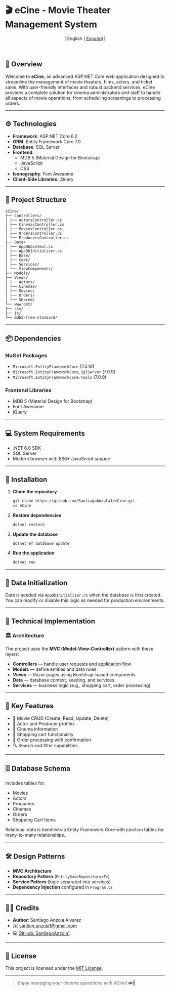 # 🎬 eCine - Movie Theater Management System

<p align="center">
  | <span>English</span> | 
    <a href=README.md>Español</a> |
</p>
<br>

## 📝 Overview

Welcome to **eCine**, an advanced ASP.NET Core web application designed to streamline the management of movie theaters, films, actors, and ticket sales. With user-friendly interfaces and robust backend services, eCine provides a complete solution for cinema administrators and staff to handle all aspects of movie operations, from scheduling screenings to processing orders.

---

## ⚙️ Technologies

- **Framework**: ASP.NET Core 6.0
- **ORM**: Entity Framework Core 7.0
- **Database**: SQL Server
- **Frontend**:
  - MDB 5 (Material Design for Bootstrap)
  - JavaScript
  - CSS
- **Iconography**: Font Awesome
- **Client-Side Libraries**: jQuery

---

## 📂 Project Structure

```
eCine/
├── Controllers/
│ ├── ActorsController.cs
│ ├── CinemasController.cs
│ ├── MoviesController.cs
│ ├── OrdersController.cs
│ └── ProducersController.cs
├── Data/
│ ├── AppDbContext.cs
│ ├── AppDbInitializer.cs
│ ├── Base/
│ ├── Cart/
│ ├── Services/
│ └── ViewComponents/
├── Models/
├── Views/
│ ├── Actors/
│ ├── Cinemas/
│ ├── Movies/
│ ├── Orders/
│ └── Shared/
└── wwwroot/
├── css/
├── js/
└── mdb5-free-standard/
```

---

## 📦 Dependencies

### NuGet Packages

- `Microsoft.EntityFrameworkCore` (7.0.10)
- `Microsoft.EntityFrameworkCore.SqlServer` (7.0.9)
- `Microsoft.EntityFrameworkCore.Tools` (7.0.9)

### Frontend Libraries

- MDB 5 (Material Design for Bootstrap)
- Font Awesome
- jQuery

---

## 💻 System Requirements

- .NET 6.0 SDK
- SQL Server
- Modern browser with ES6+ JavaScript support

---

## 🚀 Installation

1. **Clone the repository**

   ```bash
   git clone https://github.com/SantiagoAnzola1/eCine.git
   cd eCine
   ```

2. **Restore dependencies**

   ```bash
   dotnet restore
   ```

3. **Update the database**

   ```bash
   dotnet ef database update
   ```

4. **Run the application**

   ```bash
   dotnet run
   ```

---

## 🔧 Data Initialization

Data is seeded via `AppDbInitializer.cs` when the database is first created. You can modify or disable this logic as needed for production environments.

---

## 📐 Technical Implementation

### 🏛️ Architecture

The project uses the **MVC (Model-View-Controller)** pattern with these layers:

- **Controllers** — handle user requests and application flow
- **Models** — define entities and data rules
- **Views** — Razor pages using Bootstrap-based components
- **Data** — database context, seeding, and services
- **Services** — business logic (e.g., shopping cart, order processing)

---

## 🎯 Key Features

- 🎥 Movie CRUD (Create, Read, Update, Delete)
- 👤 Actor and Producer profiles
- 🏢 Cinema information
- 🛒 Shopping cart functionality
- 🧾 Order processing with confirmation
- 🔍 Search and filter capabilities

---

## 🗄️ Database Schema

Includes tables for:

- Movies
- Actors
- Producers
- Cinemas
- Orders
- Shopping Cart Items

Relational data is handled via Entity Framework Core with junction tables for many-to-many relationships.

---

## 🛠️ Design Patterns

- **MVC Architecture**
- **Repository Pattern** (`EntityBaseRepository<T>`)
- **Service Pattern** (logic separated into services)
- **Dependency Injection** configured in `Program.cs`

---

## 👨‍💻 Credits

- **Author**: Santiago Anzola Alvarez
- ✉️ santiag.anzola1@gmail.com
- 💻 [GitHub: SantiagoAnzola1](https://github.com/SantiagoAnzola1)

---

## 📄 License

This project is licensed under the [MIT License](https://opensource.org/licenses/MIT).

---

> _Enjoy managing your cinema operations with eCine!_ 🎟️🍿

